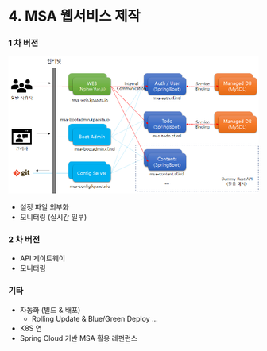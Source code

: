 # 4. MSA 웹서비스 제작

### 1 차 버전 

![](../../.gitbook/assets/image%20%28193%29.png)

* 설정 파일 외부화 
* 모니터링 \(실시간 일부\)

### 2 차 버전 

* API 게이트웨이 
* 모니터링 

### 기타 

* 자동화 \(빌드 & 배포\)
  * Rolling Update & Blue/Green Deploy ... 
* K8S 연
* Spring Cloud 기반 MSA 활용 레펀런스 



